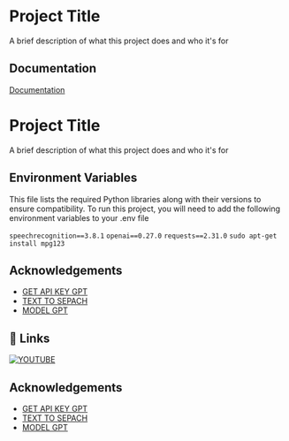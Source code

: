 
# Project Title

A brief description of what this project does and who it's for


## Documentation

[Documentation](https://linktodocumentation)


# Project Title

A brief description of what this project does and who it's for


## Environment Variables
This file lists the required Python libraries along with their versions to ensure compatibility.
To run this project, you will need to add the following environment variables to your .env file

`speechrecognition==3.8.1`
`openai==0.27.0`
`requests==2.31.0`
`sudo apt-get install mpg123`



## Acknowledgements

 - [GET API KEY GPT](https://platform.openai.com/docs/overview)
 - [TEXT TO SEPACH](https://platform.openai.com/docs/guides/text-to-speech)
 - [MODEL GPT](https://platform.openai.com/docs/models)


## 🔗 Links
[![YOUTUBE](https://img.shields.io/badge/my_portfolio-000?style=for-the-badge&logo=ko-fi&logoColor=white)](https://www.youtube.com/@CHYAILYA)


## Acknowledgements

 - [GET API KEY GPT](https://platform.openai.com/docs/overview)
 - [TEXT TO SEPACH](https://platform.openai.com/docs/guides/text-to-speech)
 - [MODEL GPT](https://platform.openai.com/docs/models)

